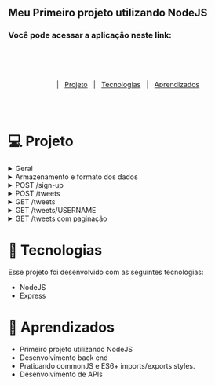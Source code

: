 ## Meu Primeiro projeto utilizando NodeJS
### Você pode acessar a aplicação neste link:
  
<br><br><br>

<p align="center">
  |&nbsp;&nbsp;&nbsp<a href="#Projeto">Projeto</a>&nbsp;&nbsp;
  |&nbsp;&nbsp;&nbsp<a href="#Tecnologias">Tecnologias</a>&nbsp;&nbsp;
  |&nbsp;&nbsp;&nbsp<a href="#Aprendizados">Aprendizados</a>&nbsp;&nbsp;&nbsp;&nbsp;
</p>
<br><br>

<div align="center">
	
</div>

<h1 id="Projeto"> 💻 Projeto</h1>

<details>
<summary>    
Geral
</summary>

- [ ]  Adicione um script no `package.json` para iniciar o servidor rodando `npm start`

</details>
 
<details>
<summary>
Armazenamento e formato dos dados
</summary>

- [ ]  Para persistir os dados (usuários e tweets), **utilize variáveis globais em memória**
- [ ]  O formato de um **usuário** deve ser:

```json
{
    username: 'bobesponja', 
    avatar: "https://cdn.shopify.com/s/files/1/0150/0643/3380/files/Screen_Shot_2019-07-01_at_11.35.42_AM_370x230@2x.png" 
}
```
- [ ]  O formato de um tweet deve ser:

```json
{
    username: "bobesponja",
  tweet: "Eu amo hambúrguer de siri!"
}
```
</details>
 
<details>
<summary>
POST /sign-up
</summary>

- [ ]  Deve receber (pelo body da request), um parâmetro username e um avatar, contendo o nome do username do usuário e a sua foto de avatar:

```json
{
    username: "bobesponja",
    avatar: "https://cdn.shopify.com/s/files/1/0150/0643/3380/files/Screen_Shot_2019-07-01_at_11.35.42_AM_370x230@2x.png"
}
```

- [ ]  Salvar esse usuário num array de usuários do servidor
- [ ]  Por fim, retornar a mensagem `“OK”`
</details>

<details>
<summary>
POST /tweets
</summary>

- [ ]  Se o usuário não estiver cadastrado (username não fez `sign-up` anteriormente), deve retornar a mensagem `“UNAUTHORIZED”`
- [ ]  Deve receber (pelo `body` da request), o parametro `tweet`:
- [ ]  Deverá recebr o nome de usuário por meio de um header user. 

```json
{
    username: "bobesponja",
    tweet: "Eu amo hambúrguer de siri!"
}
```

- [ ]  Salvar esse tweet num array de tweets do servidor
- [ ]  Por fim, retornar a mensagem `“OK”`

</details>

<details>
<summary>
GET /tweets
</summary>

- [ ]  Retornar os 10 últimos tweets publicados
```json
[
	{
		username: "bobesponja",
		avatar: "https://cdn.shopify.com/s/files/1/0150/0643/3380/files/Screen_Shot_2019-07-01_at_11.35.42_AM_370x230@2x.png",
		tweet: "Eu amo hambúrguer de siri!"
	}
]
```
- [ ]  Caso não tenha nenhum tweet cadastrado, retorna um array vazio
</details>

<details>
<summary>
GET /tweets/USERNAME
</summary>

- [ ]  Retornar todos os tweets publicados do usuário recebido por parâmetro de rota em um array no formato abaixo:
```json
[
	{
		username: "bobesponja",
		avatar: "https://cdn.shopify.com/s/files/1/0150/0643/3380/files/Screen_Shot_2019-07-01_at_11.35.42_AM_370x230@2x.png",
	  tweet: "Eu amo hambúrguer de siri!"
	},
	{
		username: "bobesponja",
		avatar: "https://cdn.shopify.com/s/files/1/0150/0643/3380/files/Screen_Shot_2019-07-01_at_11.35.42_AM_370x230@2x.png",
	  tweet: "Eu sou amigo do Patrick, ele é uma estrela!"
	}
]
```
- [ ] Se não houver nenhum tweet deste usuário, retornar um array vazio.
</details>

<details>
<summary>
GET /tweets com paginação
</summary>

- [ ]  Esse endpoint deverá passar a receber uma página identificada via query string, no formato `?page=1`.
- [ ]  Modifique o endpoint para retornar corretamente os tweets da “página” (`page`) atual.
- [ ]  A primeira página corresponde aos últimos 10 tweets, a segunda do 11 ao 20, a terceira do 21 ao 30, etc.
- [ ]  Lembre-se de validar se o valor de `page` (query string) foi enviado e tem valor **maior ou igual a** **1.** Caso o valor não seja um número maior que 1, deverá responder com a mensagem “Informe uma página válida!” e com o status code 400 (BAD REQUEST).
- [ ]  O parâmetro `page` continua opcional. Caso não seja enviado, deverá comportar como no requisito original (200, retornando últimos 10 tweets).
</details>

<h1 id="Tecnologias">🚀 Tecnologias</h1>

Esse projeto foi desenvolvido com as seguintes tecnologias:

- NodeJS
- Express


<h1 id="Aprendizados">🧠 Aprendizados</h1>

- Primeiro projeto utilizando NodeJS 
- Desenvolvimento back end
- Praticando commonJS e ES6+ imports/exports styles.
- Desenvolvimento de APIs
  
	

